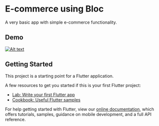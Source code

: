 # E-commerce using Bloc

A very basic app with simple e-commerce functionality.

## Demo

[![Alt text](https://img.youtube.com/vi/ANu4rbwTMzA/0.jpg)](https://www.youtube.com/watch?v=ANu4rbwTMzA)

## Getting Started

This project is a starting point for a Flutter application.

A few resources to get you started if this is your first Flutter project:

- [Lab: Write your first Flutter app](https://flutter.io/docs/get-started/codelab)
- [Cookbook: Useful Flutter samples](https://flutter.io/docs/cookbook)

For help getting started with Flutter, view our 
[online documentation](https://flutter.io/docs), which offers tutorials, 
samples, guidance on mobile development, and a full API reference.

